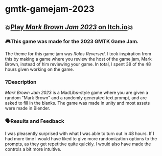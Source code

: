 # gmtk-gamejam-2023
## 💥[Play *Mark Brown Jam 2023* on Itch.io](https://natelevine.itch.io/mark-brown-jam-2023)💥
### 🎮This game was made for the 2023 GMTK Game Jam.
The theme for this game jam was *Roles Reversed*. I took inspiration from this by making a game where you review the host of the game jam, Mark Brown, instead of him reviewing your game. In total, I spent 38 of the 48 hours given working on the game.
### ❔Description
*Mark Brown Jam 2023* is a MadLibs-style game where you are given a random "Mark Brown" and a randomly generated text prompt, and are asked to fill in the blanks. The game was made in unity and most assets were made in Blender.
### 🗣️Results and Feedback
I was pleasently surprised with what I was able to turn out in 48 hours. If I had more time I would have liked to give more randomization options to the prompts, as they get repetitive quite quickly. I would also have made the controls a bit more intuitive.
